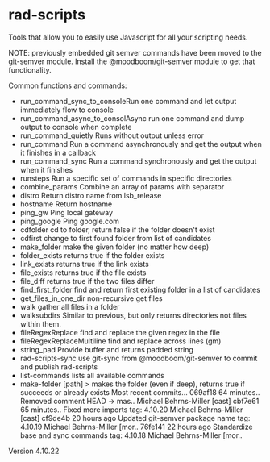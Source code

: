 # rad-scripts
Tools that allow you to easily use Javascript for all your scripting needs.

NOTE: previously embedded git semver commands have been moved to the git-semver module.
Install the @moodboom/git-semver module to get that functionality.

Common functions and commands:

* run_command_sync_to_consoleRun one command and let output immediately flow to console
* run_command_async_to_consolAsync run one command and dump output to console when complete
* run_command_quietly        Runs without output unless error
* run_command                Run a command asynchronously and get the output when it finishes in a callback
* run_command_sync           Run a command synchronously and get the output when it finishes
* runsteps                   Run a specific set of commands in specific directories
* combine_params             Combine an array of params with separator
* distro                     Return distro name from lsb_release
* hostname                   Return hostname
* ping_gw                    Ping local gateway
* ping_google                Ping google.com
* cdfolder                   cd to folder, return false if the folder doesn't exist
* cdfirst                    change to first found folder from list of candidates
* make_folder                make the given folder (no matter how deep)
* folder_exists              returns true if the folder exists
* link_exists                returns true if the link exists
* file_exists                returns true if the file exists
* file_diff                  returns true if the two files differ
* find_first_folder          find and return first existing folder in a list of candidates
* get_files_in_one_dir       non-recursive get files
* walk                       gather all files in a folder
* walksubdirs                Similar to previous, but only returns directories not files within them.
* fileRegexReplace           find and replace the given regex in the file
* fileRegexReplaceMultiline  find and replace across lines (gm)
* string_pad                 Provide buffer and returns padded string
* rad-scripts-sync           use git-sync from @moodboom/git-semver to commit and publish rad-scripts
* list-commands              lists all available commands
* make-folder                [path] > makes the folder (even if deep), returns true if succeeds or already exists
Most recent commits...
069af18 64 minutes.. Removed comment                                                                                                                                            HEAD -> mas.. Michael Behrns-Miller [cast]
cbf7e61 65 minutes.. Fixed more imports                                                                                                                                          tag: 4.10.20 Michael Behrns-Miller [cast]
cf9de4b 20 hours ago Updated git-semver package name                                                                                                                             tag: 4.10.19 Michael Behrns-Miller [mor..
76fe141 22 hours ago Standardize base and sync commands                                                                                                                          tag: 4.10.18 Michael Behrns-Miller [mor..

Version 4.10.22
